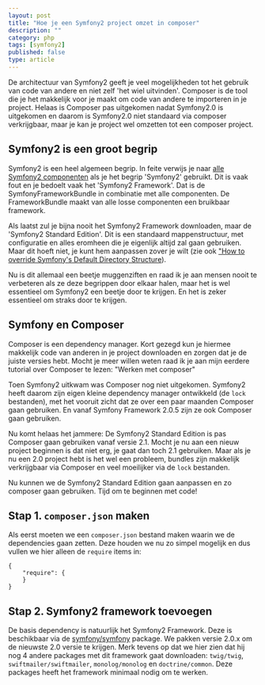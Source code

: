```yaml
---
layout: post
title: "Hoe je een Symfony2 project omzet in composer"
description: ""
category: php
tags: [symfony2]
published: false
type: article
---
```

De architectuur van Symfony2 geeft je veel mogelijkheden tot het gebruik van
code van andere en niet zelf 'het wiel uitvinden'. Composer is de tool die je
het makkelijk voor je maakt om code van andere te importeren in je project.
Helaas is Composer pas uitgekomen nadat Symfony2.0 is uitgekomen en daarom is
Symfony2.0 niet standaard via composer verkrijgbaar, maar je kan je project wel
omzetten tot een composer project.
<!--more-->

## Symfony2 is een groot begrip

Symfony2 is een heel algemeen begrip. In feite verwijs je naar [alle Symfony2
componenten](http://symfony.com/doc/current/components) als je het begrip
'Symfony2' gebruikt. Dit is vaak fout en je bedoelt vaak het 'Symfony2 Framework'. 
Dat is de SymfonyFrameworkBundle in combinatie met alle componenten. De
FrameworkBundle maakt van alle losse componenten een bruikbaar framework.

Als laatst zul je bijna nooit het Symfony2 Framework downloaden, maar de
'Symfony2 Standard Edition'. Dit is een standaard mappenstructuur, met
configuratie en alles eromheen die je eigenlijk altijd zal gaan gebruiken. Maar
dit hoeft niet, je kunt hem aanpassen zover je wilt (zie ook
["How to override Symfony's Default Directory Structure](http://symfony.com/doc/current/cookbook/configuration/override_dir_structure.html)).

Nu is dit allemaal een beetje muggenziften en raad ik je aan mensen nooit te
verbeteren als ze deze begrippen door elkaar halen, maar het is wel essentieel
om Symfony2 een beetje door te krijgen. En het is zeker essentieel om straks
door te krijgen.

## Symfony en Composer

Composer is een dependency manager. Kort gezegd kun je hiermee makkelijk code
van anderen in je project downloaden en zorgen dat je de juiste versies hebt.
Mocht je meer willen weten raad ik je aan mijn eerdere tutorial over Composer te
lezen: "Werken met composer"

Toen Symfony2 uitkwam was Composer nog niet uitgekomen. Symfony2 heeft daarom
zijn eigen kleine dependency manager ontwikkeld (de `lock` bestanden), met 
het vooruit zicht dat ze over een paar maanden Composer gaan gebruiken. En vanaf
Symfony Framework 2.0.5 zijn ze ook Composer gaan gebruiken.

Nu komt helaas het jammere: De Symfony2 Standard Edition is pas Composer gaan
gebruiken vanaf versie 2.1. Mocht je nu aan een nieuw project beginnen is dat
niet erg, je gaat dan toch 2.1 gebruiken. Maar als je nu een 2.0 project hebt is
het wel een probleem, bundles zijn makkelijk verkrijgbaar via Composer en veel
moeilijker via de `lock` bestanden.

Nu kunnen we de Symfony2 Standard Edition gaan aanpassen en zo composer gaan
gebruiken. Tijd om te beginnen met code!

## Stap 1. `composer.json` maken

Als eerst moeten we een `composer.json` bestand maken waarin we de
dependencies gaan zetten. Deze houden we nu zo simpel mogelijk en dus vullen we
hier alleen de `require` items in:

    {
        "require": {
        }
    }

## Stap 2. Symfony2 framework toevoegen

De basis dependency is natuurlijk het Symfony2 Framework. Deze is beschikbaar
via de [symfony/symfony](https://packagist.org/packages/symfony/symfony)
package. We pakken versie 2.0.x om de nieuwste 2.0 versie te krijgen. Merk
tevens op dat we hier zien dat hij nog 4 andere packages met dit framework gaat
downloaden: `twig/twig`, `swiftmailer/swiftmailer`, `monolog/monolog` en
`doctrine/common`. Deze packages heeft het framework minimaal nodig om te
werken.

